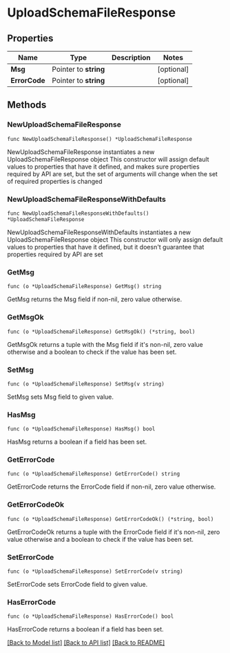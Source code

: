 # UploadSchemaFileResponse

## Properties

Name | Type | Description | Notes
------------ | ------------- | ------------- | -------------
**Msg** | Pointer to **string** |  | [optional] 
**ErrorCode** | Pointer to **string** |  | [optional] 

## Methods

### NewUploadSchemaFileResponse

`func NewUploadSchemaFileResponse() *UploadSchemaFileResponse`

NewUploadSchemaFileResponse instantiates a new UploadSchemaFileResponse object
This constructor will assign default values to properties that have it defined,
and makes sure properties required by API are set, but the set of arguments
will change when the set of required properties is changed

### NewUploadSchemaFileResponseWithDefaults

`func NewUploadSchemaFileResponseWithDefaults() *UploadSchemaFileResponse`

NewUploadSchemaFileResponseWithDefaults instantiates a new UploadSchemaFileResponse object
This constructor will only assign default values to properties that have it defined,
but it doesn't guarantee that properties required by API are set

### GetMsg

`func (o *UploadSchemaFileResponse) GetMsg() string`

GetMsg returns the Msg field if non-nil, zero value otherwise.

### GetMsgOk

`func (o *UploadSchemaFileResponse) GetMsgOk() (*string, bool)`

GetMsgOk returns a tuple with the Msg field if it's non-nil, zero value otherwise
and a boolean to check if the value has been set.

### SetMsg

`func (o *UploadSchemaFileResponse) SetMsg(v string)`

SetMsg sets Msg field to given value.

### HasMsg

`func (o *UploadSchemaFileResponse) HasMsg() bool`

HasMsg returns a boolean if a field has been set.

### GetErrorCode

`func (o *UploadSchemaFileResponse) GetErrorCode() string`

GetErrorCode returns the ErrorCode field if non-nil, zero value otherwise.

### GetErrorCodeOk

`func (o *UploadSchemaFileResponse) GetErrorCodeOk() (*string, bool)`

GetErrorCodeOk returns a tuple with the ErrorCode field if it's non-nil, zero value otherwise
and a boolean to check if the value has been set.

### SetErrorCode

`func (o *UploadSchemaFileResponse) SetErrorCode(v string)`

SetErrorCode sets ErrorCode field to given value.

### HasErrorCode

`func (o *UploadSchemaFileResponse) HasErrorCode() bool`

HasErrorCode returns a boolean if a field has been set.


[[Back to Model list]](../README.md#documentation-for-models) [[Back to API list]](../README.md#documentation-for-api-endpoints) [[Back to README]](../README.md)


